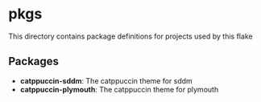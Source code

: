# pkgs
This directory contains package definitions for projects used by this flake
## Packages
- **catppuccin-sddm**: The catppuccin theme for sddm
- **catppuccin-plymouth**: The catppuccin theme for plymouth
